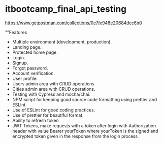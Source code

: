 # itbootcamp_final_api_testing

https://www.getpostman.com/collections/0e7fe948e20684dcc6b0

""Features


*	Multiple environment (development, production).
*	Landing page.
*	Protected home page.
*	Login.
*	Signup.
*	Forgot password.
*	Account verification.
*	User profile.
*	Users admin area with CRUD operations.
*	Cities admin area with CRUD operations.
*	Testing with Cypress and mocha/chai.
*	NPM script for keeping good source code formatting using prettier and ESLint.
*	Use of ESLint for good coding practices.
*	Use of prettier for beautiful format.
*	Ability to refresh token
*	JWT Tokens, make requests with a token after login with Authorization header with value Bearer yourToken where yourToken is the signed and encrypted token given in the response from the login process.
